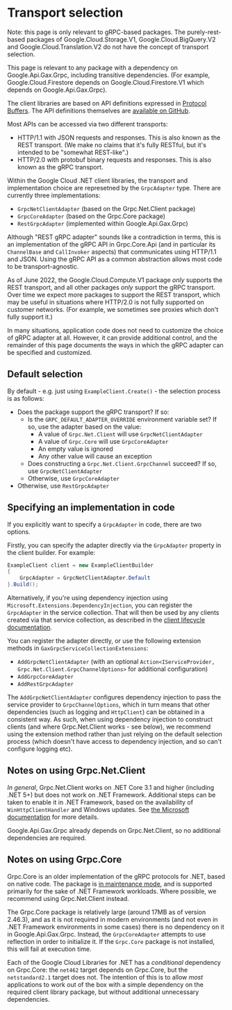 # Transport selection

Note: this page is only relevant to gRPC-based packages.
The purely-rest-based packages of Google.Cloud.Storage.V1,
Google.Cloud.BigQuery.V2 and Google.Cloud.Translation.V2 do not
have the concept of transport selection.

This page is relevant to any package with a dependency on Google.Api.Gax.Grpc,
including transitive dependencies. (For example, Google.Cloud.Firestore depends
on Google.Cloud.Firestore.V1 which depends on Google.Api.Gax.Grpc).

The client libraries are based on API definitions expressed in
[Protocol Buffers](https://developers.google.com/protocol-buffers).
The API definitions themselves are [available on GitHub](https://github.com/googleapis/googleapis).

Most APIs can be accessed via two different transports:

- HTTP/1.1 with JSON requests and responses. This is also known as the REST transport.
  (We make no claims that it's fully RESTful, but it's intended to be "somewhat REST-like".)
- HTTP/2.0 with protobuf binary requests and responses. This is also known as the gRPC
  transport.

Within the Google Cloud .NET client libraries, the transport and implementation choice are
represetned by the `GrpcAdapter` type. There are currently three implementations:

- `GrpcNetClientAdapter` (based on the Grpc.Net.Client package)
- `GrpcCoreAdapter` (based on the Grpc.Core package)
- `RestGrpcAdapter` (implemented within Google.Api.Gax.Grpc)

Although "REST gRPC adapter" sounds like a contradiction in terms, this is an implementation of the gRPC API
in Grpc.Core.Api (and in particular its `ChannelBase` and `CallInvoker` aspects) that communicates using HTTP/1.1 and JSON.
Using the gRPC API as a common abstraction allows most code to be transport-agnostic.

As of June 2022, the Google.Cloud.Compute.V1 package *only* supports the REST transport, and all other
packages *only* support the gRPC transport. Over time we expect more packages to support the REST
transport, which may be useful in situations where HTTP/2.0 is not fully supported on customer networks.
(For example, we sometimes see proxies which don't fully support it.)

In many situations, application code does not need to customize the choice of gRPC adapter at all.
However, it can provide additional control, and the remainder of this page documents the ways in which the
gRPC adapter can be specified and customized.

## Default selection

By default - e.g. just using `ExampleClient.Create()` - the selection process is as follows:

- Does the package support the gRPC transport? If so:
  - Is the `GRPC_DEFAULT_ADAPTER_OVERRIDE` environment variable set? If so, use the adapter based on the value:
    - A value of `Grpc.Net.Client` will use `GrpcNetClientAdapter`
    - A value of `Grpc.Core` will use `GrpcCoreAdapter`
    - An empty value is ignored
    - Any other value will cause an exception
  - Does constructing a `Grpc.Net.Client.GrpcChannel` succeed? If so, use `GrpcNetClientAdapter`
  - Otherwise, use `GrpcCoreAdapter`
- Otherwise, use `RestGrpcAdapter`

## Specifying an implementation in code

If you explicitly want to specify a `GrpcAdapter` in code, there are two options.

Firstly, you can specify the adapter directly via the `GrpcAdapter` property in the client builder. For example:

```csharp
ExampleClient client = new ExampleClientBuilder
{
    GrpcAdapter = GrpcNetClientAdapter.Default
}.Build();
```

Alternatively, if you're using dependency injection using `Microsoft.Extensions.DependencyInjection`,
you can register the `GrpcAdapter` in the service collection. That will then be used by any clients
created via that service collection, as described in the [client lifecycle documentation](client-lifecycle.md).

You can register the adapter directly, or use the following extension methods in `GaxGrpcServiceCollectionExtensions`:

- `AddGrpcNetClientAdapter` (with an optional `Action<IServiceProvider, Grpc.Net.Client.GrpcChannelOptions>` for additional configuration)
- `AddGrpcCoreAdapter`
- `AddRestGrpcAdapter`

The `AddGrpcNetClientAdapter` configures dependency injection to pass the service provider to `GrpcChannelOptions`,
which in turn means that other dependencies (such as logging and `HttpClient`) can be obtained in a consistent way.
As such, when using dependency injection to construct clients (and where Grpc.Net.Client works - see below),
we recommend using the extension method rather than just relying on the default selection process
(which doesn't have access to dependency injection, and so can't configure logging etc).

## Notes on using Grpc.Net.Client

*In general*, Grpc.Net.Client works on .NET Core 3.1 and higher (including .NET 5+) but does not work on .NET Framework.
Additional steps can be taken to enable it in .NET Framework, based on the availability of `WinHttpClientHandler`
and Windows updates. See [the Microsoft
documentation](https://docs.microsoft.com/en-us/aspnet/core/grpc/supported-platforms?view=aspnetcore-6.0#net-grpc-client-requirements) for more details.

Google.Api.Gax.Grpc already depends on Grpc.Net.Client, so no additional dependencies are required.

## Notes on using Grpc.Core

Grpc.Core is an older implementation of the gRPC protocols for .NET, based on native code.
The package is [in maintenance mode](https://grpc.io/blog/grpc-csharp-future/), and is supported
primarily for the sake of .NET Framework workloads. Where possible, we recommend using Grpc.Net.Client instead.

The Grpc.Core package is relatively large (around 17MB as of version 2.46.3), and as it is not required
in modern environments (and not even in .NET Framework environments in some cases) there is no dependency
on it in Google.Api.Gax.Grpc. Instead, the `GrpcCoreAdapter` attempts to use reflection in order to initialize
it. If the `Grpc.Core` package is not installed, this will fail at execution time.

Each of the Google Cloud Libraries for .NET has a *conditional* dependency on Grpc.Core: the `net462` target
depends on Grpc.Core, but the `netstandard2.1` target does not. The intention of this is to allow *most*
applications to work out of the box with a simple dependency on the required client library package, but without
additional unnecessary dependencies.
